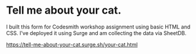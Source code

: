 # Tell me about your cat.

I built this form for Codesmith workshop assignment using basic HTML and CSS. I've deployed it using Surge and am collecting the data via SheetDB.

https://tell-me-about-your-cat.surge.sh/your-cat.html
